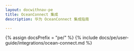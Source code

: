 ```yaml
---
layout: docwithnav-pe
title: OceanConnect 集成
description: 华为 OceanConnect 集成指南

---
```

{% assign docsPrefix = "pe/" %}
{% include docs/pe/user-guide/integrations/ocean-connect.md %}